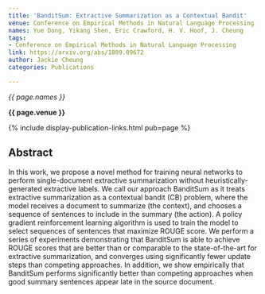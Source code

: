 ```yaml
---
title: 'BanditSum: Extractive Summarization as a Contextual Bandit'
venue: Conference on Empirical Methods in Natural Language Processing
names: Yue Dong, Yikang Shen, Eric Crawford, H. V. Hoof, J. Cheung
tags:
- Conference on Empirical Methods in Natural Language Processing
link: https://arxiv.org/abs/1809.09672
author: Jackie Cheung
categories: Publications

---
```


*{{ page.names }}*

**{{ page.venue }}**

{% include display-publication-links.html pub=page %}

## Abstract

In this work, we propose a novel method for training neural networks to perform single-document extractive summarization without heuristically-generated extractive labels. We call our approach BanditSum as it treats extractive summarization as a contextual bandit (CB) problem, where the model receives a document to summarize (the context), and chooses a sequence of sentences to include in the summary (the action). A policy gradient reinforcement learning algorithm is used to train the model to select sequences of sentences that maximize ROUGE score. We perform a series of experiments demonstrating that BanditSum is able to achieve ROUGE scores that are better than or comparable to the state-of-the-art for extractive summarization, and converges using significantly fewer update steps than competing approaches. In addition, we show empirically that BanditSum performs significantly better than competing approaches when good summary sentences appear late in the source document.